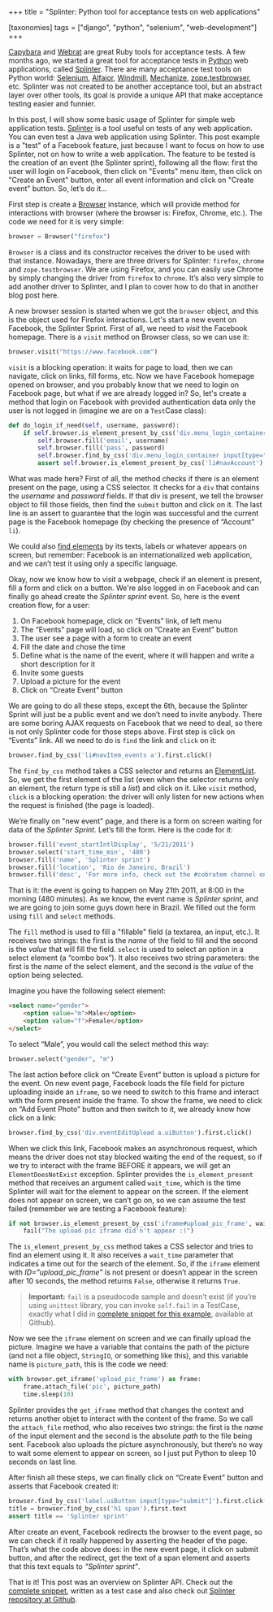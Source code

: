 +++
title = "Splinter: Python tool for acceptance tests on web applications"

[taxonomies]
tags = ["django", "python", "selenium", "web-development"]
+++

[Capybara](https://github.com/jnicklas/capybara) and
[Webrat](https://github.com/brynary/webrat) are great Ruby tools for acceptance
tests. A few months ago, we started a great tool for acceptance tests in
[Python](https://python.org/) web applications, called
[Splinter](http://splinter.rtfd.org). There are many acceptance test
tools on Python world: [Selenium](http://seleniumhq.org/),
[Alfajor](https://github.com/idealistdev/alfajor),
[Windmill](http://www.getwindmill.com/),
[Mechanize](http://wwwsearch.sourceforge.net/mechanize/),
[zope.testbrowser](https://pypi.python.org/pypi/zope.testbrowser), etc.
Splinter was not created to be another acceptance tool, but an abstract layer
over other tools, its goal is provide a unique API that make acceptance testing
easier and funnier.

In this post, I will show some basic usage of Splinter for simple web
application tests. [Splinter](https://github.com/cobrateam/splinter) is a tool
useful on tests of any web application. You can even test a Java web
application using Splinter. This post example is a "test" of a Facebook
feature, just because I want to focus on how to use Splinter, not on how to
write a web application. The feature to be tested is the creation of an event
(the Splinter sprint), following all the flow: first the user will login on
Facebook, then click on "Events" menu item, then click on "Create an Event"
button, enter all event information and click on "Create event" button. So,
let’s do it…

First step is create a
[Browser](https://splinter.readthedocs.io/en/latest/api/driver-and-element-api.html#module-splinter.browser)
instance, which will provide method for interactions with browser (where the
browser is: Firefox, Chrome, etc.). The code we need for it is very simple:

```python
browser = Browser("firefox")
```

`Browser` is a class and its constructor receives the driver to be used with
that instance. Nowadays, there are three drivers for Splinter: `firefox`,
`chrome` and `zope.testbrowser`. We are using Firefox, and you can easily use
Chrome by simply changing the driver from `firefox` to `chrome`. It’s also very
simple to add another driver to Splinter, and I plan to cover how to do that in
another blog post here.

A new browser session is started when we got the `browser` object, and this is
the object used for Firefox interactions. Let's start a new event on Facebook,
the Splinter Sprint. First of all, we need to _visit_ the Facebook homepage.
There is a `visit` method on Browser class, so we can use it:

```python
browser.visit("https://www.facebook.com")
```

`visit` is a blocking operation: it waits for page to load, then we can
navigate, click on links, fill forms, etc. Now we have Facebook homepage opened
on browser, and you probably know that we need to login on Facebook page, but
what if we are already logged in? So, let's create a method that login on
Facebook with provided authentication data only the user is not logged in
(imagine we are on a `Test`Case class):

```python
def do_login_if_need(self, username, password):
    if self.browser.is_element_present_by_css('div.menu_login_container'):
        self.browser.fill('email', username)
        self.browser.fill('pass', password)
        self.browser.find_by_css('div.menu_login_container input[type="submit"]').first.click()
        assert self.browser.is_element_present_by_css('li#navAccount')
```

What was made here? First of all, the method checks if there is an element
present on the page, using a CSS selector. It checks for a `div` that contains
the _username_ and _password_ fields. If that div is present, we tell the
browser object to fill those fields, then find the `submit` button and click on
it. The last line is an assert to guarantee that the login was successful and
the current page is the Facebook homepage (by checking the presence of
“Account” `li`).

We could also [find elements](http://splinter.rtfd.org/en/latest/finding.html)
by its texts, labels or whatever appears on screen, but remember: Facebook is
an internationalized web application, and we can’t test it using only a
specific language.

Okay, now we know how to visit a webpage, check if an element is present, fill
a form and click on a button. We're also logged in on Facebook and can finally
go ahead create the _Splinter sprint_ event. So, here is the event creation
flow, for a user:

1. On Facebook homepage, click on “Events” link, of left menu
1. The “Events” page will load, so click on “Create an Event” button
1. The user see a page with a form to create an event
1. Fill the date and chose the time
1. Define what is the name of the event, where it will happen and write a short
   description for it
1. Invite some guests
1. Upload a picture for the event
1. Click on “Create Event” button

We are going to do all these steps, except the 6th, because the Splinter Sprint
will just be a public event and we don’t need to invite anybody. There are some
boring AJAX requests on Facebook that we need to deal, so there is not only
Splinter code for those steps above. First step is click on “Events” link. All
we need to do is `find` the link and `click` on it:

```python
browser.find_by_css('li#navItem_events a').first.click()
```

The `find_by_css` method takes a CSS selector and returns an
[ElementList](http://splinter.rtfd.org/en/latest/api/element-list.html#splinter.element_list.ElementList).
So, we get the first element of the list (even when the selector returns only
an element, the return type is still a _list_) and click on it. Like `visit`
method, `click` is a blocking operation: the driver will only listen for new
actions when the request is finished (the page is loaded).

We’re finally on "new event" page, and there is a form on screen waiting for data of the _Splinter Sprint_. Let’s fill the form. Here is the code for it:

```python
browser.fill('event_startIntlDisplay', '5/21/2011')
browser.select('start_time_min', '480')
browser.fill('name', 'Splinter sprint')
browser.fill('location', 'Rio de Janeiro, Brazil')
browser.fill('desc', 'For more info, check out the #cobratem channel on freenode!')
```

That is it: the event is going to happen on May 21th 2011, at 8:00 in the
morning (480 minutes). As we know, the event name is _Splinter sprint_, and we
are going to join some guys down here in Brazil. We filled out the form using
`fill` and `select` methods.

The `fill` method is used to fill a "fillable" field (a textarea, an input,
etc.). It receives two strings: the first is the _name_ of the field to fill
and the second is the _value_ that will fill the field. `select` is used to
select an option in a select element (a “combo box”). It also receives two
string parameters: the first is the _name_ of the select element, and the
second is the _value_ of the option being selected.

Imagine you have the following select element:

```html
<select name="gender">
    <option value="m">Male</option>
    <option value="f">Female</option>
</select>
```

To select “Male”, you would call the select method this way:

```python
browser.select("gender", "m")
```

The last action before click on “Create Event” button is upload a picture for
the event. On new event page, Facebook loads the file field for picture
uploading inside an `iframe`, so we need to switch to this frame and interact
with the form present inside the frame. To show the frame, we need to click on
“Add Event Photo” button and then switch to it, we already know how click on a
link:

```python
browser.find_by_css('div.eventEditUpload a.uiButton').first.click()
```

When we click this link, Facebook makes an asynchronous request, which means
the driver does not stay blocked waiting the end of the request, so if we try
to interact with the frame BEFORE it appears, we will get an
`ElementDoesNotExist` exception. Splinter provides the `is_element_present`
method that receives an argument called `wait_time`, which is the time Splinter
will wait for the element to appear on the screen. If the element does not
appear on screen, we can’t go on, so we can assume the test failed (remember we
are testing a Facebook feature):

```python
if not browser.is_element_present_by_css('iframe#upload_pic_frame', wait_time=10):
    fail("The upload pic iframe did'n't appear :(")
```

The `is_element_present_by_css` method takes a CSS selector and tries to find
an element using it. It also receives a `wait_time` parameter that indicates a
time out for the search of the element. So, if the `iframe` element with
_ID=”upload_pic_frame”_ is not present or doesn’t appear in the screen after 10
seconds, the method returns `False`, otherwise it returns `True`.

> **Important:** `fail` is a pseudocode sample and doesn’t exist (if you’re
> using `unittest` library, you can invoke `self.fail` in a TestCase, exactly
> what I did in [complete snippet for this
> example](https://github.com/cobrateam/splinter/blob/master/samples/test_facebook_events.py
> "Snippet for creating a new event on Facebook using Splinter"), available at
> Github).

Now we see the `iframe` element on screen and we can finally upload the
picture. Imagine we have a variable that contains the path of the picture (and
not a file object, `StringIO`, or something like this), and this variable name
is `picture_path`, this is the code we need:

```python
with browser.get_iframe('upload_pic_frame') as frame:
    frame.attach_file('pic', picture_path)
    time.sleep(10)
```

Splinter provides the `get_iframe` method that changes the context and returns
another objet to interact with the content of the frame. So we call the
`attach_file` method, who also receives two strings: the first is the _name_ of
the input element and the second is the absolute _path_ to the file being sent.
Facebook also uploads the picture asynchronously, but there’s no way to wait
some element to appear on screen, so I just put Python to sleep 10 seconds on
last line.

After finish all these steps, we can finally click on “Create Event” button and
asserts that Facebook created it:

```python
browser.find_by_css('label.uiButton input[type="submit"]').first.click()
title = browser.find_by_css('h1 span').first.text
assert title == 'Splinter sprint'
```

After create an event, Facebook redirects the browser to the event page, so we
can check if it really happened by asserting the header of the page. That’s
what the code above does: in the new event page, it click on submit button, and
after the redirect, get the text of a span element and asserts that this text
equals to _“Splinter sprint”_.

That is it! This post was an overview on Splinter API. Check out the [complete
snippet](https://github.com/cobrateam/splinter/blob/master/samples/test_facebook_events.py),
written as a test case and also check out [Splinter repository at
Github](https://github.com/cobrateam/splinter).
